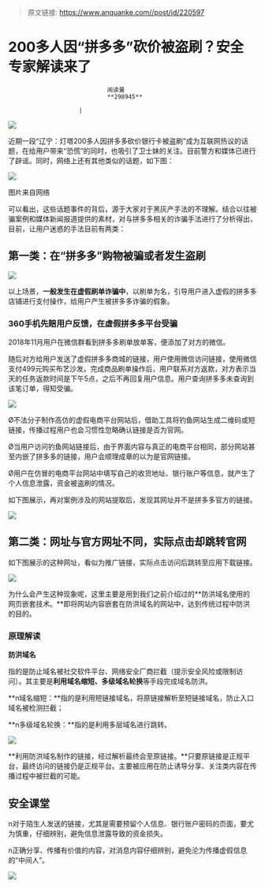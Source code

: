 > 原文链接: https://www.anquanke.com//post/id/220597 


# 200多人因“拼多多”砍价被盗刷？安全专家解读来了


                                阅读量   
                                **298945**
                            
                        |
                        
                                                                                    



[![](https://p2.ssl.qhimg.com/t019895499fed04cfb1.png)](https://p2.ssl.qhimg.com/t019895499fed04cfb1.png)



近期一段“辽宁：灯塔200多人因拼多多砍价银行卡被盗刷”成为互联网热议的话题，在给用户带来“恐慌”的同时，也吸引了卫士妹的关注。目前警方和媒体已进行了辟谣。同时，网络上还有其他类似的话题，如下图：

[![](https://p0.ssl.qhimg.com/t015b3ac735589ca90c.png)](https://p0.ssl.qhimg.com/t015b3ac735589ca90c.png)

图片来自网络

可以看出，这些话题事件的背后，源于大家对于黑灰产手法的不理解。结合以往被骗案例和媒体新闻报道提供的素材，对与拼多多相关的诈骗手法进行了分析得出，目前，让用户迷惑的手法目前有两类：



## 第一类：在“拼多多”购物被骗或者发生盗刷

[![](https://p5.ssl.qhimg.com/t016c54832a06fd3201.png)](https://p5.ssl.qhimg.com/t016c54832a06fd3201.png)

以上场景，**一般发生在虚假刷单诈骗中**，以刷单为名，引导用户进入虚假的拼多多店铺进行支付操作，给用户产生被拼多多诈骗的假象。



### 360手机先赔用户反馈，在虚假拼多多平台受骗

2018年11月用户在微信群看到拼多多刷单放单客，便添加了对方的微信。

随后对方给用户发送了虚假拼多多商城的链接，用户使用微信访问链接，使用微信支付499元购买布艺沙发。完成商品刷单操作后，用户联系对方返款，对方表示当天的任务返款时间是下午5点，之后不再回复用户信息。用户查询拼多多未查询到该笔订单，得知受骗。

[![](https://p2.ssl.qhimg.com/t01e28ac62407ad50c0.png)](https://p2.ssl.qhimg.com/t01e28ac62407ad50c0.png)

Ø不法分子制作高仿的虚假电商平台网站后，借助工具将钓鱼网站生成二维码或短链接，传播过程用户也会习惯性忽略确认链接是否为官网。

Ø当用户访问钓鱼网站链接后，由于界面内容与真正的电商平台相同，部分网站甚至内嵌了拼多多的链接，用户会顺理成章的以为是官网链接。

Ø用户在仿冒的电商平台网站中填写自己的收货地址、银行账户等信息，就产生了个人信息泄露，资金被盗刷的情况。

如下图展示，再对案例涉及的网站提取后，发现其网址并不是拼多多官方的链接。

[![](https://p3.ssl.qhimg.com/t018a9553bc0190bc1e.png)](https://p3.ssl.qhimg.com/t018a9553bc0190bc1e.png)



## 第二类：网址与官方网址不同，实际点击却跳转官网

如下图展示的这种网址，看似为推广链接，实际点击访问后跳转至应用下载链接。

[![](https://p4.ssl.qhimg.com/t01eafd574b0968d10a.png)](https://p4.ssl.qhimg.com/t01eafd574b0968d10a.png)

为什么会产生这种现象呢，这里主要是用到我们之前介绍过的**防洪域名使用的网页嵌套技术。**即将网站内容嵌套在防洪域名的网站中，达到传统过程中防洪的目的。



### 原理解读

**防洪域名**

指的是防止域名被社交软件平台、网络安全厂商拦截（提示安全风险或限制访问）。其主要是**利用域名缩短、多级域名轮换**等手段完成域名防洪。

**n域名缩短：**指的是利用短链接域名，将原链接解析至短链接域名，防止入口域名被检测拦截；

**n多级域名轮换：**指的是利用多层域名进行跳转。

[![](https://p4.ssl.qhimg.com/t015ce8bf66d397dc10.png)](https://p4.ssl.qhimg.com/t015ce8bf66d397dc10.png)

**利用防洪域名制作的链接，经过解析最终会至原链接。**只要原链接是正规平台，最终访问的链接仍是正规平台。主要被应用在防止诱导分享、关注类内容在传播过程中被拦截的可能。



## 安全课堂

n对于陌生人发送的链接，尤其是需要预留个人信息、银行账户密码的页面，要尤为慎重，仔细辨别，避免信息泄露导致的资金损失。

n正确分享、传播有价值的内容，对消息内容仔细辨别，避免沦为传播虚假信息的“中间人”。

[![](https://p3.ssl.qhimg.com/t016104697da138697f.png)](https://p3.ssl.qhimg.com/t016104697da138697f.png)
